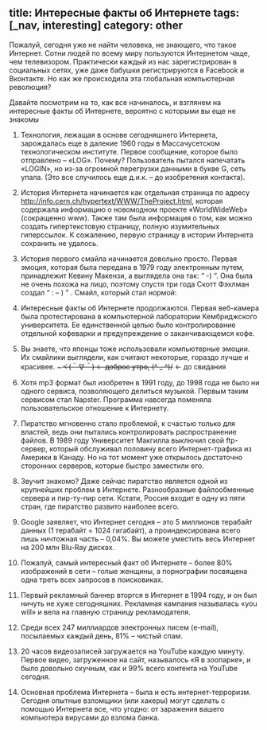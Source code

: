 title: Интересные факты об Интернете
tags: [_nav, interesting]
category: other
---



Пожалуй, сегодня уже не найти человека, не знающего, что такое Интернет. Сотни людей по всему миру пользуются Интернетом чаще, чем телевизором. Практически каждый из нас зарегистрирован в социальных сетях, уже даже бабушки регистрируются в Facebook и Вконтакте. Но как же происходила эта глобальная компьютерная революция?


Давайте посмотрим на то, как все начиналось, и взглянем на интересные факты об Интернете, вероятно с которыми вы еще не знакомы

1. Технология, лежащая в основе сегодняшнего Интернета, зарождалась еще в далекие 1960 годы в Массачусетском технологическом институте. Первое сообщение, которое было отправлено – «LOG». Почему? Пользователь пытался напечатать «LOGIN», но из-за огромной перегрузки данными в букве G, сеть упала. (Это все случилось еще д.и.к. – до изобретения контакта).

2. История Интернета начинается как отдельная страница по адресу http://info.cern.ch/hypertext/WWW/TheProject.html, которая содержала информацию о новомодном проекте «WorldWideWeb» (сокращенно www). Также там была информация о том, как можно создать гипертекстовую страницу, полную изумительных гиперссылок. К сожалению, первую страницу в истории Интернета сохранить не удалось.

3. История первого смайла начинается довольно просто. Первая эмоция, которая была передана в 1979 году электронным путем, принадлежит Кевину Макензи, а выглядела она так: “ -) “. Она была не очень похожа на лицо, поэтому спустя три года Скотт Фэхлман создал “ : – ) ” . Смайл, который стал нормой:

4. Интересные факты об Интернете продолжаются. Первая веб-камера была протестирована в компьютерной лаборатории Кембриджского университета. Ее единственной целью было контролирование отдельной кофеварки и предупреждение о заканчивающемся кофе.

5. Вы знаете, что японцы тоже использовали компьютерные эмоции. Их смайлики выглядели, как считают некоторые, гораздо лучше и красивее. ~~~ヾ(＾∇＾) <- доброе утро, (^ _ ^)/~~ <- до свидания

6. Хотя mp3 формат был изобретен в 1991 году, до 1998 года не было ни одного сервиса, позволяющего делиться музыкой. Первым таким сервисом стал Napster. Программа навсегда поменяла пользовательское отношение к Интернету.

7. Пиратство мгновенно стало проблемой, к счастью только для властей, ведь они пытались контролировать распространение файлов. В 1989 году Университет Макгилла выключил свой ftp-сервер, который обслуживал половину всего Интернет-трафика из Америки в Канаду. Но на тот момент уже открылось достаточно сторонних серверов, которые быстро заместили его.

8. Звучит знакомо? Даже сейчас пиратство является одной из крупнейших проблем в Интернете. Разнообразные файлообменные сервера и пир-ту-пир сети. Кстати, Россия входит в одну из пяти стран, где пиратство развито наиболее всего.

9. Google заявляет, что Интернет сегодня – это 5 миллионов терабайт данных (1 терабайт = 1024 гигабайт), а проиндексирована всего лишь ничтожная часть – 0,04%. Вы можете уместить весь Интернет на 200 млн Blu-Ray дисках.

10. Пожалуй, самый интересный факт об Интернете – более 80% изображений в сети – голые женщины, а порнографии посвящена одна треть всех запросов в поисковиках.

11. Первый рекламный баннер вторгся в Интернет в 1994 году, и он был ничуть не хуже сегодняшних. Рекламная кампания называлась «you will» и вела на главную страницу рекламодателя.


12. Среди всех 247 миллиардов электронных писем (e-mail), посылаемых каждый день, 81% – чистый спам.

13. 20 часов видеозаписей загружается на YouTube каждую минуту. Первое видео, загруженное на сайт, называлось «Я в зоопарке», и было довольно скучным, как и 99% всего контента на YouTube сегодня.

14. Основная проблема Интернета – была и есть интернет-терроризм. Сегодня опытные взломщики (или хакеры) могут сделать с помощью Интернета все, что угодно: от заражения вашего компьютера вирусами до взлома банка.
